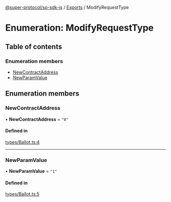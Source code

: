 [@super-protocol/sp-sdk-js](../README.md) / [Exports](../modules.md) / ModifyRequestType

# Enumeration: ModifyRequestType

## Table of contents

### Enumeration members

- [NewContractAddress](ModifyRequestType.md#newcontractaddress)
- [NewParamValue](ModifyRequestType.md#newparamvalue)

## Enumeration members

### NewContractAddress

• **NewContractAddress** = `"0"`

#### Defined in

[types/Ballot.ts:4](https://github.com/Super-Protocol/sp-sdk-js/blob/36a237b/src/types/Ballot.ts#L4)

___

### NewParamValue

• **NewParamValue** = `"1"`

#### Defined in

[types/Ballot.ts:5](https://github.com/Super-Protocol/sp-sdk-js/blob/36a237b/src/types/Ballot.ts#L5)
